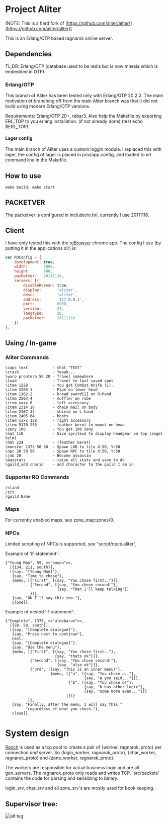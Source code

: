 # Project Aliter

(NOTE: This is a hard fork of [https://github.com/aliter/aliter/](https://github.com/aliter/aliter))

This is an Erlang/OTP based ragnarok online server.

## Dependencies

TL;DR: Erlang/OTP (database used to be redis but is
       now mnesia which is embedded in OTP).

### Erlang/OTP
This branch of Aliter has been tested only with Erlang/OTP 20.2.2.
The main motivation of branching off from the main Aliter branch
was that it did not build using modern Erlang/OTP versions.

Requirements: Erlang/OTP 20+, rebar3.
Also help the Makefile by exporting ERL_TOP to you erlang installation.
(if not already done) (test echo $ERL_TOP)

#### Lager config
The main branch of Aliter uses a custom loggin module. I replaced this
with lager, the config of lager is placed in priv/app.config, and loaded
to erl command line in the Makefile.

## How to use
`make build; make start`

## PACKETVER
The packetver is configured in include/ro.hrl, currently I use 20111116.

## Client
I have only tested this with the [roBrowser](https://www.robrowser.com)
chrome app. The config I use (by putting it in the applications dir) is:

```javascript
var ROConfig = {
    development: true,
    width:       1000,
    height:      800,
    packetver:   20111116,
    servers: [{
        disableKorean: true,
        display:       'aliter',
        desc:          'aliter',
        address:       '127.0.0.1',
        port:          6900,
        version:       24,
        langtype:      20,
        packetver:     20111116
    }]
};
```

## Using / In-game

### Aliter Commands

```
\caps text           - chat "TEXT"
\crash               - Yeeah...
\warp prontera 50 20 - Travel somewhere
\load                - Travel to last saved spot
\item 1228           - You got Combat Knife (1).
\item 2268 1         - Pipe on lower head
\item 1162 2         - broad sword[2] on R-hand
\item 2503 4         - muffler on robe
\item xxxx 8         - left accessory
\item 2314 16        - chain mail on body
\item 2107 32        - shield on L-hand
\item 2405 64        - boots
\item xxxx 128       - right accessory
\item 5170 256       - feather beret to mount on head
\zeny 100            - You get 100 zeny
\hat 110             - Give spriteid to display headgear on top (angel helm)
\hat 224             - (feather beret)
\monster 1373 50 50  - Spawn LOD to tile X:50, Y:50
\npc 20 50 50        - Spawn NPC to tile X:50, Y:50
\job 20              - Become assassin
\maxstats            - raise all stats and save to db
\guild_add charid    - add character to the guild I am in
```

### Supporter RO Commands

```
/stand
/sit
/guild Name
```

### Maps

For currently enabled maps, see zone_map:zones/0.

### NPCs

Limited scripting of NPCs is supported, see "script/npcs.aliter",

Example of 'if-statement':

```
{"Young Man", 59, <<"payon">>,
  [{134, 211, south}],
  [{say, "[Young Man]"},
   {say, "Time to chose"},
   {menu, [{"First", [{say, "You chose first.."}]},
           {"Second", [{say, "You chose second!"},
                       {say, "Then I'll keep talking"}]
           }]},
   {say, "OK I'll say this too."},
   close]}.
```

Example of nested 'if-statement':

```
{"Complete", 1373, <<"aldebaran">>,
  [{50, 50, south}],
  [{say, "[Complete dialogue]"},
   {say, "Press next to continue"},
   next,
   {say, "[Complete dialogue]"},
   {say, "Use the menu"},
   {menu, [{"First", [{say, "You chose first.."},
                      {say, "thats ok"}]},
           {"Second", [{say, "You chose second!"},
                       {say, "also ok"}]},
           {"3rd", [{say, "This is an inner menu!"},
                    {menu, [{"a", [{say, "You chose a.."},
                                   {say, "a you said..."}]},
                            {"b", [{say, "You chose b!"},
                                   {say, "b has other logic"},
                                   {say, "some more even..."}]}
                           ]}]}
          ]},
   {say, "Finally, after the menu, I will say this "
         "regardless of what you chose."},
   close]}.
```

# System design

[Ranch](https://github.com/ninenines/ranch) is used as a tcp pool to create a pair of {worker, ragnarok_proto}
per connection *and* server. So {login_worker, ragnarok_proto},
{char_worker, ragnarok_proto} and {zone_worker, ragnarok_proto}.

The workers are responsible for actual business logic and are all gen_servers.
The ragnarok_proto only reads and writes TCP. 'src/packets' contains the code
for parsing and serializing to binary.

login_srv, char_srv and all zone_srv's are mostly used for book keeping.

## Supervisor tree:
![alt tag](https://i.imgur.com/gVsfYY8.png)

